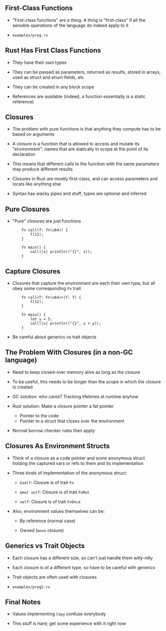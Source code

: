 ## First-Class Functions

* "First-class functions" are a thing. A thing is
  "first-class" if all the sensible operations of the
  language do indeed apply to it
    
* `examples/prog.rs`
  
## Rust Has First Class Functions

* They have their own types

* They can be passed as parameters, returned as results,
  stored in arrays, used as struct and enum fields, etc

* They can be created in any block scope

* References are available (indeed, a function essentially
  *is* a static reference)

## Closures

* The problem with pure functions is that anything they
  compute has to be based on arguments

* A closure is a function that is allowed to access and
  mutate its "environment": names that are statically in
  scope at the point of its declaration

* This means that different calls to the function with the
  same parameters may produce different results

* Closures in Rust are mostly first-class, and can access
  parameters and locals like anything else
  
* Syntax has wacky pipes and stuff; types are optional and
  inferred
  
## Pure Closures

* "Pure" closures are just functions

          fn call(f: fn(u64)) {
              f(12);
          }

          fn main() {
              call(|x| println!("{}", x));
          }

## Capture Closures

* Closures that capture the environment are each their own
  type, but all obey some corresponding `Fn` trait
  
          fn call<T: Fn(u64)>(f: T) {
              f(12);
          }

          fn main() {
              let y = 5;
              call(|x| println!("{}", x + y));
          }

* Be careful about generics *vs* trait objects

## The Problem With Closures (in a non-GC language)

* Need to keep closed-over memory alive as long as the
  closure

* To be useful, this needs to be longer than the scope in
  which the closure is created

* GC solution: who cares? Tracking lifetimes at runtime anyhow

* Rust solution: Make a closure pointer a fat pointer

    * Pointer to the code
    * Pointer to a struct that closes over the environment

* Normal borrow checker rules then apply

## Closures As Environment Structs

* Think of a closure as a code pointer and some anonymous
  struct holding the captured vars or refs to them and its
  implementation
  
* Three kinds of implementation of the anonymous struct:

  * `&self`: Closure is of trait `Fn`
  
  * `&mut self`: Closure is of trait `FnMut`
  
  * `self`: Closure is of trait `FnOnce`
  
* Also, environment values themselves can be:

  * By reference (normal case)
  
  * Owned (`move` closure)
  
## Generics vs Trait Objects
  
* Each closure has a different size, so can't just handle
  them willy-nilly

* Each closure is of a different type, so have to be careful
  with generics

* Trait objects are often used with closures

* `examples/prog2.rs`

## Final Notes

* Values implementing `Copy` confuse everybody

* This stuff is hard; get some experience with it right now

